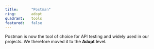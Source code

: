 ```yaml
---
title:      "Postman"
ring:       adopt
quadrant:   tools
featured:   false
---
```


Postman is now the tool of choice for API testing and widely used in our projects. We therefore moved it to the
**Adopt** level.
